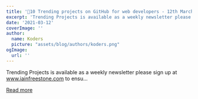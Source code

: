 ```yaml
---
title: '🚀10 Trending projects on GitHub for web developers - 12th March 2021'
excerpt: 'Trending Projects is available as a weekly newsletter please sign up at www.iainfreestone.com to ensu...'
date: '2021-03-12'
coverImage: ''
author:
  name: Koders
  picture: "assets/blog/authors/koders.png"
ogImage:
  url: ''
---
```


Trending Projects is available as a weekly newsletter please sign up at www.iainfreestone.com to ensu...

[Read more](https://dev.to/iainfreestone/10-trending-projects-on-github-for-web-developers-12th-march-2021-4o01)
